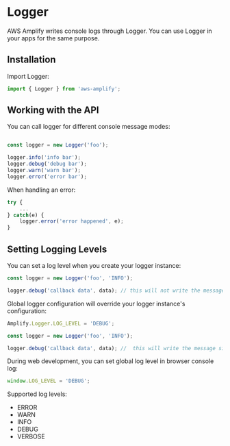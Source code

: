---
---

# Logger

AWS Amplify writes console logs through Logger. You can use Logger in your apps for the same purpose.

## Installation

Import Logger:
```javascript
import { Logger } from 'aws-amplify';

```

## Working with the API

You can call logger for different console message modes:
```javascript

const logger = new Logger('foo');

logger.info('info bar');
logger.debug('debug bar');
logger.warn('warn bar');
logger.error('error bar');
```

When handling an error:
```javascript
try {
    ...
} catch(e) {
    logger.error('error happened', e);
}
```

## Setting Logging Levels

You can set a log level when you create your logger instance:

```javascript
const logger = new Logger('foo', 'INFO');

logger.debug('callback data', data); // this will not write the message
```

Global logger configuration will override your logger instance's configuration:

```javascript
Amplify.Logger.LOG_LEVEL = 'DEBUG';

const logger = new Logger('foo', 'INFO');

logger.debug('callback data', data); //  this will write the message since the global log level is 'DEBUG'
```

During web development, you can set global log level in browser console log:
```javascript
window.LOG_LEVEL = 'DEBUG';
```

Supported log levels:

* ERROR
* WARN
* INFO
* DEBUG
* VERBOSE
